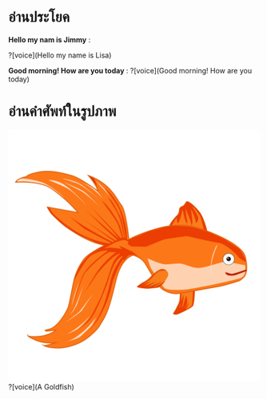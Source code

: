 

# อ่านประโยค

**Hello my nam is Jimmy** :

?[voice](Hello my name is Lisa)

**Good morning! How are you today** :
?[voice](Good morning! How are you today)


# อ่านคำศัพท์ในรูปภาพ

![icon](/media/img/animal/goldfish.svg)
?[voice](A Goldfish)

